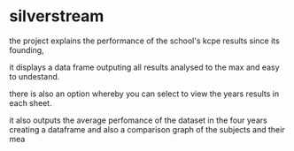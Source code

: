 # silverstream
the project explains the performance of the school's kcpe results since its founding,

it displays a data frame outputing all results analysed to the max and easy to undestand.

there is also an option whereby you can select to view the years results in each sheet.

it also outputs the average perfomance of the dataset in the four years creating a dataframe and also a comparison graph of the subjects and their mea 
